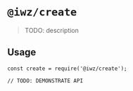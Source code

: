# `@iwz/create`

> TODO: description

## Usage

```
const create = require('@iwz/create');

// TODO: DEMONSTRATE API
```
